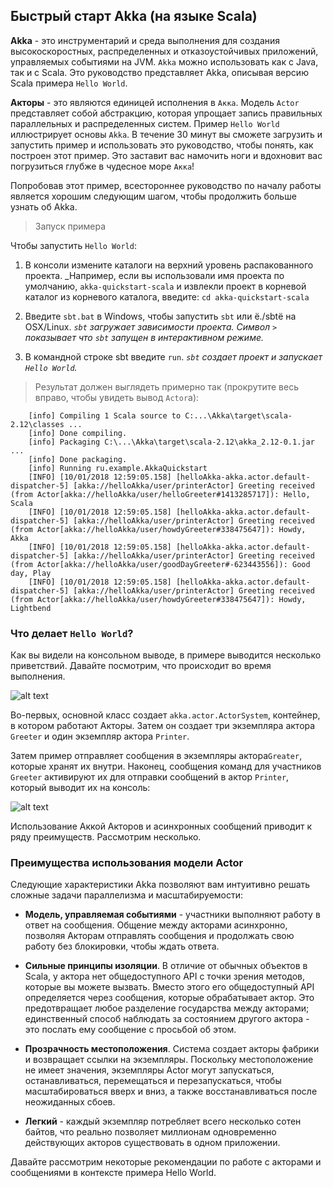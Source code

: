 ## Быстрый старт Akka (на языке Scala)

**Akka** - это инструментарий и среда выполнения для создания высокоскоростных, распределенных и отказоустойчивых приложений, 
управляемых событиями на JVM. `Akka` можно использовать как с Java, так и с Scala. Это руководство представляет Akka, 
описывая версию Scala примера `Hello World`. 

**Акторы** - это  являются единицей исполнения в `Акка`. Модель `Actor` представляет собой абстракцию, которая упрощает 
запись правильных параллельных и распределенных систем. Пример `Hello World` иллюстрирует основы `Akka`. В течение 30 минут 
вы сможете загрузить и запустить пример и использовать это руководство, чтобы понять, как построен этот пример. Это заставит 
вас намочить ноги  и вдохновит вас погрузиться глубже в чудесное море `Акка`!

Попробовав этот пример, всестороннее руководство по началу работы является хорошим следующим шагом, чтобы продолжить больше 
узнать об Akka.

> Запуск примера

Чтобы запустить `Hello World`:

1. В консоли измените каталоги на верхний уровень распакованного проекта. _Например, если вы использовали имя проекта по умолчанию,
 `akka-quickstart-scala` и извлекли проект в корневой каталог из корневого каталога, введите: `cd akka-quickstart-scala`

2. Введите `sbt.bat` в Windows, чтобы запустить `sbt` или ё./sbtё на OSX/Linux. _`sbt` загружает зависимости проекта.
Символ `>` показывает что `sbt` запущен в интерактивном режиме._

3. В командной строке sbt введите `run`. _`sbt` создает проект и запускает `Hello World`._

>Результат должен выглядеть примерно так (прокрутите весь вправо, чтобы увидеть вывод `Actor`а):
```text
    [info] Compiling 1 Scala source to C:...\Akka\target\scala-2.12\classes ...
    [info] Done compiling.
    [info] Packaging C:\...\Akka\target\scala-2.12\akka_2.12-0.1.jar ...
    [info] Done packaging.
    [info] Running ru.example.AkkaQuickstart
    [INFO] [10/01/2018 12:59:05.158] [helloAkka-akka.actor.default-dispatcher-5] [akka://helloAkka/user/printerActor] Greeting received (from Actor[akka://helloAkka/user/helloGreeter#1413285717]): Hello, Scala
    [INFO] [10/01/2018 12:59:05.158] [helloAkka-akka.actor.default-dispatcher-5] [akka://helloAkka/user/printerActor] Greeting received (from Actor[akka://helloAkka/user/howdyGreeter#338475647]): Howdy, Akka
    [INFO] [10/01/2018 12:59:05.158] [helloAkka-akka.actor.default-dispatcher-5] [akka://helloAkka/user/printerActor] Greeting received (from Actor[akka://helloAkka/user/goodDayGreeter#-623443556]): Good day, Play
    [INFO] [10/01/2018 12:59:05.158] [helloAkka-akka.actor.default-dispatcher-5] [akka://helloAkka/user/printerActor] Greeting received (from Actor[akka://helloAkka/user/howdyGreeter#338475647]): Howdy, Lightbend
```

### Что делает `Hello World`?

Как вы видели на консольном выводе, в примере выводится несколько приветствий. Давайте посмотрим, что происходит во время выполнения.

![alt text](https://github.com/steklopod/akka/tree/akka_starter/src/main/resources/images/hello-akka-architecture.png "hello-akka-architecture")


Во-первых, основной класс создает `akka.actor.ActorSystem`, контейнер, в котором работают Акторы. Затем он создает три 
экземпляра актора `Greeter` и один экземпляр актора `Printer`.

Затем пример отправляет сообщения в экземпляры актора`Greater`, которые хранят их внутри. Наконец, сообщения команд для 
участников `Greeter` активируют их для отправки сообщений в актор `Printer`, который выводит их на консоль:

![alt text](https://github.com/steklopod/akka/tree/akka_starter/src/main/resources/images/hello-akka-messages.png "hello-akka-messages")

Использование Аккой Акторов и асинхронных сообщений приводит к ряду преимуществ. Рассмотрим несколько.

### Преимущества использования модели Actor

Следующие характеристики Akka позволяют вам интуитивно решать сложные задачи параллелизма и масштабируемости:

* **Модель, управляемая событиями** - участники выполняют работу в ответ на сообщения. Общение между акторами асинхронно, 
позволяя Акторам отправлять сообщения и продолжать свою работу без блокировки, чтобы ждать ответа.

* **Сильные принципы изоляции**. В отличие от обычных объектов в Scala, у актора нет общедоступного API с точки зрения 
методов, которые вы можете вызвать. Вместо этого его общедоступный API определяется через сообщения, которые обрабатывает 
актор. Это предотвращает любое разделение государства между акторами; единственный способ наблюдать за состоянием другого 
актора - это послать ему сообщение с просьбой об этом.

* **Прозрачность местоположения**. Система создает акторы фабрики и возвращает ссылки на экземпляры. Поскольку местоположение 
не имеет значения, экземпляры Actor могут запускаться, останавливаться, перемещаться и перезапускаться, чтобы масштабироваться 
вверх и вниз, а также восстанавливаться после неожиданных сбоев.

* **Легкий** - каждый экземпляр потребляет всего несколько сотен байтов, что реально позволяет миллионам одновременно 
действующих акторов существовать в одном приложении.

Давайте рассмотрим некоторые рекомендации по работе с акторами и сообщениями в контексте примера Hello World.


